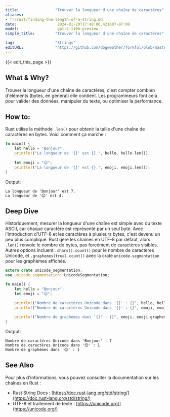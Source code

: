 ```yaml
---
title:                "Trouver la longueur d'une chaîne de caractères"
aliases:
- fr/rust/finding-the-length-of-a-string.md
date:                  2024-01-20T17:48:06.421607-07:00
model:                 gpt-4-1106-preview
simple_title:         "Trouver la longueur d'une chaîne de caractères"

tag:                  "Strings"
editURL:              "https://github.com/dogweather/forkful/blob/master/content/fr/rust/finding-the-length-of-a-string.md"
---
```


{{< edit_this_page >}}

## What & Why?
Trouver la longueur d'une chaîne de caractères, c'est compter combien d'éléments (bytes, en général) elle contient. Les programmeurs font cela pour valider des données, manipuler du texte, ou optimiser la performance.

## How to:
Rust utilise la méthode `.len()` pour obtenir la taille d'une chaîne de caractères en bytes. Voici comment ça marche :

```rust
fn main() {
    let hello = "Bonjour";
    println!("La longueur de '{}' est {}.", hello, hello.len());
    
    let emoji = "😊";
    println!("La longueur de '{}' est {}.", emoji, emoji.len());
}
```

Output:
```
La longueur de 'Bonjour' est 7.
La longueur de '😊' est 4.
```

## Deep Dive
Historiquement, mesurer la longueur d'une chaîne est simple avec du texte ASCII, car chaque caractère est représenté par un seul byte. Avec l'introduction d'UTF-8 et les caractères à plusieurs bytes, c'est devenu un peu plus compliqué. Rust gère les chaînes en UTF-8 par défaut, alors `.len()` renvoie le nombre de bytes, pas forcément de caractères visibles. Autres options incluent `.chars().count()` pour le nombre de caractères Unicode, et `.graphemes(true).count()` avec la crate `unicode-segmentation` pour les graphèmes affichés.

```rust
extern crate unicode_segmentation;
use unicode_segmentation::UnicodeSegmentation;

fn main() {
    let hello = "Bonjour";
    let emoji = "😊";

    println!("Nombre de caractères Unicode dans '{}' : {}", hello, hello.chars().count());
    println!("Nombre de caractères Unicode dans '{}' : {}", emoji, emoji.chars().count());
    
    println!("Nombre de graphèmes dans '{}' : {}", emoji, emoji.graphemes(true).count());
}
```

Output:
```
Nombre de caractères Unicode dans 'Bonjour' : 7
Nombre de caractères Unicode dans '😊' : 1
Nombre de graphèmes dans '😊' : 1
```

## See Also
Pour plus d'informations, vous pouvez consulter la documentation sur les chaînes en Rust :
- Rust String Docs : [https://doc.rust-lang.org/std/string/](https://doc.rust-lang.org/std/string/)
- UTF-8 et traitement de texte : [https://unicode.org/](https://unicode.org/)
